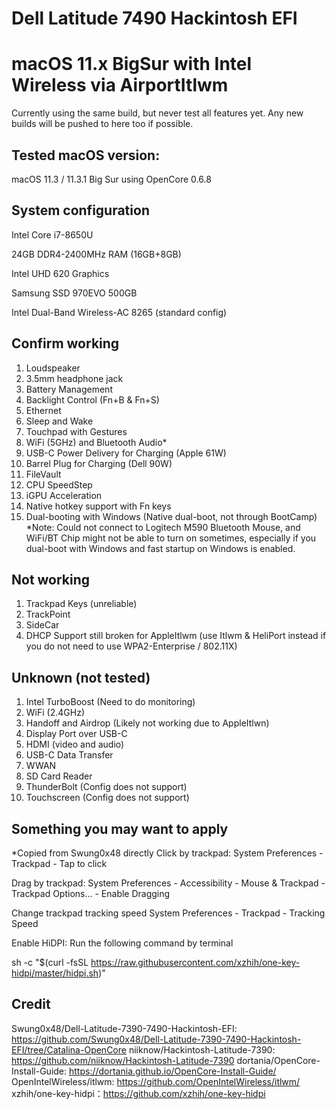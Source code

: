 # Dell Latitude 7490 Hackintosh EFI 
# macOS 11.x BigSur with Intel Wireless via AirportItlwm

Currently using the same build, but never test all features yet.
Any new builds will be pushed to here too if possible.

## Tested macOS version:
macOS 11.3 / 11.3.1 Big Sur using OpenCore 0.6.8

## System configuration

Intel Core i7-8650U

24GB DDR4-2400MHz RAM (16GB+8GB)

Intel UHD 620 Graphics

Samsung SSD 970EVO 500GB

Intel Dual-Band Wireless-AC 8265 (standard config)

## Confirm working
1) Loudspeaker
2) 3.5mm headphone jack
3) Battery Management
4) Backlight Control (Fn+B & Fn+S)
5) Ethernet
6) Sleep and Wake 
7) Touchpad with Gestures
8) WiFi (5GHz) and Bluetooth Audio*
9) USB-C Power Delivery for Charging (Apple 61W)
10) Barrel Plug for Charging (Dell 90W)
11) FileVault
12) CPU SpeedStep
13) iGPU Acceleration
14) Native hotkey support with Fn keys
15) Dual-booting with Windows (Native dual-boot, not through BootCamp)
*Note: Could not connect to Logitech M590 Bluetooth Mouse, and WiFi/BT Chip might not be able to turn on sometimes, especially if you dual-boot with Windows and fast startup on Windows is enabled.

## Not working
1) Trackpad Keys (unreliable)
2) TrackPoint
3) SideCar
4) DHCP Support still broken for AppleItlwm (use Itlwm & HeliPort instead if you do not need to use WPA2-Enterprise / 802.11X)

## Unknown (not tested)
1) Intel TurboBoost (Need to do monitoring)
2) WiFi (2.4GHz)
3) Handoff and Airdrop (Likely not working due to AppleItlwn)
4) Display Port over USB-C
5) HDMI (video and audio)
6) USB-C Data Transfer
7) WWAN
8) SD Card Reader
9) ThunderBolt (Config does not support)
10) Touchscreen (Config does not support)

## Something you may want to apply
*Copied from Swung0x48 directly
Click by trackpad: System Preferences - Trackpad - Tap to click

Drag by trackpad: System Preferences - Accessibility - Mouse & Trackpad - Trackpad Options... - Enable Dragging

Change trackpad tracking speed System Preferences - Trackpad - Tracking Speed

Enable HiDPI: Run the following command by terminal

sh -c "$(curl -fsSL https://raw.githubusercontent.com/xzhih/one-key-hidpi/master/hidpi.sh)"

## Credit
Swung0x48/Dell-Latitude-7390-7490-Hackintosh-EFI: https://github.com/Swung0x48/Dell-Latitude-7390-7490-Hackintosh-EFI/tree/Catalina-OpenCore
niiknow/Hackintosh-Latitude-7390: https://github.com/niiknow/Hackintosh-Latitude-7390
dortania/OpenCore-Install-Guide: https://dortania.github.io/OpenCore-Install-Guide/
OpenIntelWireless/itlwm: https://github.com/OpenIntelWireless/itlwm/
xzhih/one-key-hidpi：https://github.com/xzhih/one-key-hidpi
